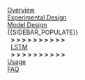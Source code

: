 [Overview](Home)  
[Experimental Design](Experimental-Design)  
[Model Design](Model-Design)  
{{SIDEBAR_POPULATE}}  
&nbsp;&nbsp;**> > > > > > > > > >**  
&nbsp;&nbsp;[LSTM](LSTM)  
&nbsp;&nbsp;**> > > > > > > > > >**  
[Usage](Usage)  
[FAQ](FAQ)  